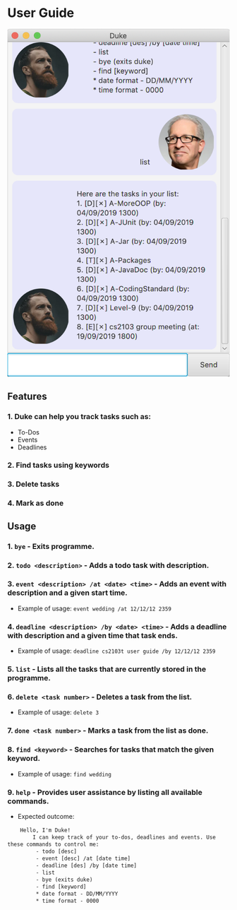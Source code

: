 # User Guide

![Image of Ui](https://github.com/bitterg0d/duke/blob/master/docs/Ui.png?raw=true)
## Features 
### 1. Duke can help you track tasks such as:
* To-Dos
* Events
* Deadlines

### 2. Find tasks using keywords
### 3. Delete tasks
### 4. Mark as done

## Usage
### 1. `bye` - Exits programme.

### 2. `todo <description>` - Adds a todo task with description.

### 3. `event <description> /at <date> <time>` - Adds an event with description and a given start time.
- Example of usage: `event wedding /at 12/12/12 2359`

### 4. `deadline <description> /by <date> <time>` - Adds a deadline with description and a given time that task ends.
- Example of usage: `deadline cs2103t user guide /by 12/12/12 2359`
### 5. `list` - Lists all the tasks that are currently stored in the programme.

### 6. `delete <task number>` - Deletes a task from the list.
- Example of usage: `delete 3`
    
### 7. `done <task number>` - Marks a task from the list as done.

### 8. `find <keyword>` - Searches for tasks that match the given keyword.
- Example of usage: `find wedding`
    
### 9. `help` - Provides user assistance by listing all available commands.
- Expected outcome: 
```
    Hello, I'm Duke!
        I can keep track of your to-dos, deadlines and events. Use these commands to control me:
         - todo [desc]
         - event [desc] /at [date time]
         - deadline [des] /by [date time]
         - list
         - bye (exits duke)
         - find [keyword]
         * date format - DD/MM/YYYY
         * time format - 0000
```
